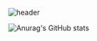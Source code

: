 ![header](https://capsule-render.vercel.app/api?type=waving&color=ffe8c4&height=150&section=header&text=Jo-HanByeol&fontColor=000000&fontSize=50&animation=fadeIn&fontAlignY=80&desc=%20&descAlignY=62&descAlign=62)

![Anurag's GitHub stats](https://github-readme-stats.vercel.app/api?username=johnblStar&show_icons=true&theme=radical)
